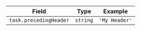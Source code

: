 <!-- placeholder to force blank line before included text -->

| Field | Type | Example |
| ----- | ----- | ----- |
| `task.precedingHeader` | `string` | `'My Header'` |


<!-- placeholder to force blank line after included text -->
